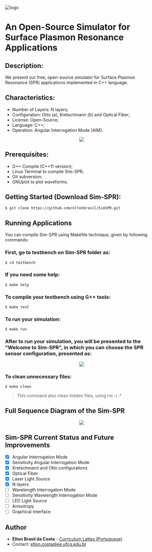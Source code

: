 ![logo](https://user-images.githubusercontent.com/25873978/47947397-7c18f200-defa-11e8-9943-9d10470bd2b9.png)

# An Open-Source Simulator for Surface Plasmon Resonance Applications
## Description:

We present our free, open-source simulator for Surface Plasmon Resonance (SPR) applications implemented in C++ language.

## Characteristics:

* Number of Layers: N layers;
* Configuration: Otto (a), Kretschmann (b) and Optical Fiber;
* License: Open-Source;
* Language: C++;
* Operation: Angular Interrogation Mode (AIM).

<p align="center">
  <img src="https://user-images.githubusercontent.com/25873978/51500991-58f23600-1db7-11e9-98a1-1cbae5c7e811.png">
</p>



## Prerequisites:

* G++ Compile (C++11 version);
* Linux Terminal to compile Sim-SPR;
* Git subversion;
* GNUplot to plot waveforms.

## Getting Started (Download Sim-SPR):
```
$ git clone https://github.com/eltonbrasil/SimSPR.git 
```

## Running Applications

You can compile Sim-SPR using Makefile technique, given by following commands:

### First, go to testbench on Sim-SPR folder as:
```
$ cd testbench
```
### If you need some help:
```
$ make help
```
### To compile your testbench using G++ tools:
```
$ make test
```
### To run your simulation:
```
$ make run
```
### After to run your simulation, you will be presented to the "Welcome to Sim-SPR", in which you can choose the SPR sensor configuration, presented as:

<p align="center">
  <img src="https://user-images.githubusercontent.com/25873978/55974570-efffb900-5c55-11e9-9978-1d02ba00ec02.png">
</p>

### To clean unnecessary files:
```
$ make clean
```
> This command also clean hidden files, using rm -i .*

## Full Sequence Diagram of the Sim-SPR

<p align="center">
  <img src="https://user-images.githubusercontent.com/25873978/55831486-31228c80-5ae1-11e9-8c0c-e1b13339d84a.png">
</p>

## Sim-SPR Current Status and Future Improvements

- [x] Angular Interrogation Mode
- [x] Sensitivity Angular Interrogation Mode
- [x] Kretschmann and Otto configurations
- [X] Optical Fiber
- [x] Laser Light Source
- [x] N layers
- [ ] Wavelength Interrogation Mode
- [ ] Sensitivity Wavelength Interrogation Mode
- [ ] LED Light Source
- [ ] Anisotropy
- [ ] Graphical Interface

## Author

* **Elton Brasil da Costa** - [Curriculum Lattes (Portuguese)](http://buscatextual.cnpq.br/buscatextual/visualizacv.do?id=K4459901A6)
* Contact: elton.costa@ee.ufcg.edu.br

